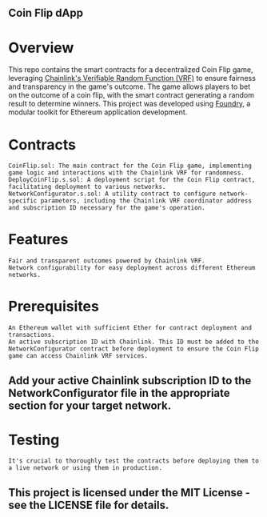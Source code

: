 ## Coin Flip dApp

# Overview

This repo contains the smart contracts for a decentralized Coin Flip game, leveraging [Chainlink's Verifiable Random Function (VRF)](https://vrf.chain.link/) to ensure fairness and transparency in the game's outcome. The game allows players to bet on the outcome of a coin flip, with the smart contract generating a random result to determine winners.
This project was developed using [Foundry](https://book.getfoundry.sh/), a modular toolkit for Ethereum application development.

# Contracts

    CoinFlip.sol: The main contract for the Coin Flip game, implementing game logic and interactions with the Chainlink VRF for randomness.
    DeployCoinFlip.s.sol: A deployment script for the Coin Flip contract, facilitating deployment to various networks.
    NetworkConfigurator.s.sol: A utility contract to configure network-specific parameters, including the Chainlink VRF coordinator address and subscription ID necessary for the game's operation.

# Features

    Fair and transparent outcomes powered by Chainlink VRF.
    Network configurability for easy deployment across different Ethereum networks.

# Prerequisites

    An Ethereum wallet with sufficient Ether for contract deployment and transactions.
    An active subscription ID with Chainlink. This ID must be added to the NetworkConfigurator contract before deployment to ensure the Coin Flip game can access Chainlink VRF services.

## Add your active Chainlink subscription ID to the NetworkConfigurator file in the appropriate section for your target network.

# Testing

    It's crucial to thoroughly test the contracts before deploying them to a live network or using them in production.

## This project is licensed under the MIT License - see the LICENSE file for details.
